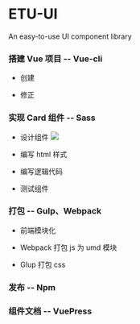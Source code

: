 # ETU-UI

An easy-to-use UI component library

### 搭建 Vue 项目 -- Vue-cli

- 创建

- 修正

### 实现 Card 组件 -- Sass

- 设计组件
  ![](https://cdn.jsdelivr.net/gh/Thinkingreedi/myblog@main/img/20230209173810.png)

- 编写 html 样式

- 编写逻辑代码

- 测试组件

### 打包 -- Gulp、Webpack

- 前端模块化

- Webpack 打包 js 为 umd 模块

- Glup 打包 css

### 发布 -- Npm

### 组件文档 -- VuePress
